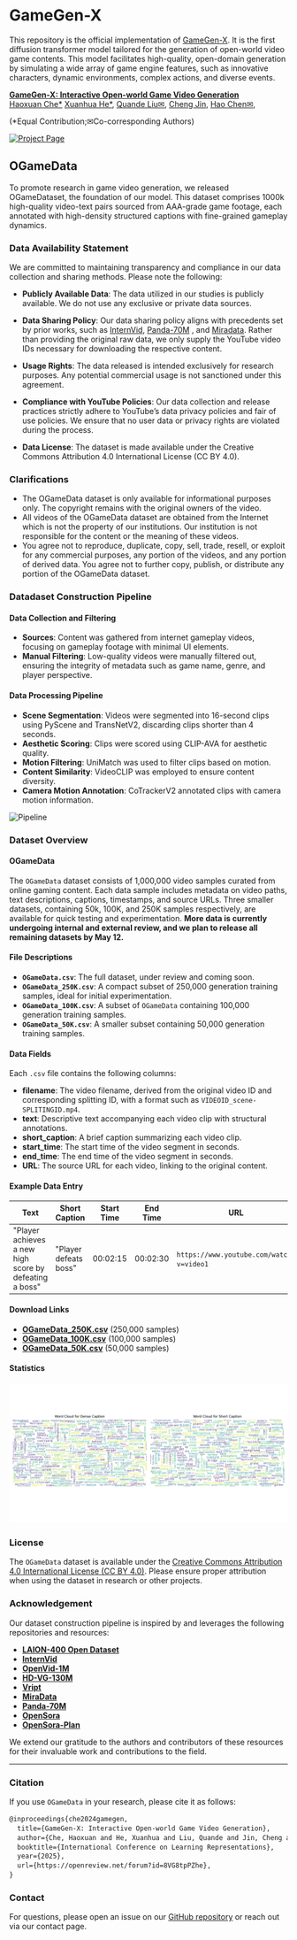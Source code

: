 # GameGen-X
This repository is the official implementation of [GameGen-X](https://gamegen-x.github.io/).
It is the first diffusion transformer model tailored for the generation of open-world video game contents. 
This model facilitates high-quality, open-domain generation by simulating a wide array of game engine features, such as innovative characters, dynamic environments, complex actions, and diverse events. 

**[GameGen-X: Interactive Open-world Game Video Generation](https://gamegen-x.github.io/)** 
</br>
[Haoxuan Che*](https://chehx.github.io/)
[Xuanhua He*](https://xuanhuahe.github.io/),
[Quande Liu✉](https://liuquande.github.io/),
[Cheng Jin](https://academic.peterkam.top/),
[Hao Chen✉](https://cse.hkust.edu.hk/~jhc/),

(*Equal Contribution;✉Co-corresponding Authors)

[![Project Page](https://img.shields.io/badge/Project-Website-green)](https://gamegen-x.github.io/)


## OGameData
To promote research in game video generation, we released OGameDataset, the foundation of our model. This dataset comprises 1000k high-quality video-text pairs sourced from AAA-grade game footage, each annotated with high-density structured captions with fine-grained gameplay dynamics.


### Data Availability Statement
We are committed to maintaining transparency and compliance in our data collection and sharing methods. Please note the following:

- **Publicly Available Data**: The data utilized in our studies is publicly available. We do not use any exclusive or private data sources.

- **Data Sharing Policy**: Our data sharing policy aligns with precedents set by prior works, such as [InternVid](https://github.com/OpenGVLab/InternVideo/tree/main/Data/InternVid), [Panda-70M](https://snap-research.github.io/Panda-70M/) 
, and [Miradata](https://github.com/mira-space/MiraData). Rather than providing the original raw data, we only supply the YouTube video IDs necessary for downloading the respective content.

- **Usage Rights**: The data released is intended exclusively for research purposes. Any potential commercial usage is not sanctioned under this agreement.

- **Compliance with YouTube Policies**: Our data collection and release practices strictly adhere to YouTube’s data privacy policies and fair of use policies. We ensure that no user data or privacy rights are violated during the process.

- **Data License**: The dataset is made available under the Creative Commons Attribution 4.0 International License (CC BY 4.0).

### Clarifications

- The OGameData dataset is only available for informational purposes only. The copyright remains with the original owners of the video.
- All videos of the OGameData dataset are obtained from the Internet which is not the property of our institutions. Our institution is not responsible for the content or the meaning of these videos.
- You agree not to reproduce, duplicate, copy, sell, trade, resell, or exploit for any commercial purposes, any portion of the videos, and any portion of derived data. You agree not to further copy, publish, or distribute any portion of the OGameData dataset.

### Datadaset Construction Pipeline
#### Data Collection and Filtering
- **Sources**: Content was gathered from internet gameplay videos, focusing on gameplay footage with minimal UI elements.
- **Manual Filtering**: Low-quality videos were manually filtered out, ensuring the integrity of metadata such as game name, genre, and player perspective.

#### Data Processing Pipeline
- **Scene Segmentation**: Videos were segmented into 16-second clips using PyScene and TransNetV2, discarding clips shorter than 4 seconds.
- **Aesthetic Scoring**: Clips were scored using CLIP-AVA for aesthetic quality.
- **Motion Filtering**: UniMatch was used to filter clips based on motion.
- **Content Similarity**: VideoCLIP was employed to ensure content diversity.
- **Camera Motion Annotation**: CoTrackerV2 annotated clips with camera motion information.

![Pipeline](https://arxiv.org/html/2411.00769v1/x2.png)

### Dataset Overview
#### OGameData
The `OGameData` dataset consists of 1,000,000 video samples curated from online gaming content. Each data sample includes metadata on video paths, text descriptions, captions, timestamps, and source URLs. Three smaller datasets, containing 50k, 100K, and 250K samples respectively, are available for quick testing and experimentation. **More data is currently undergoing internal and external review, and we plan to release all remaining datasets by May 12.**



#### File Descriptions
- **`OGameData.csv`**: The full dataset, under review and coming soon.
- **`OGameData_250K.csv`**: A compact subset of 250,000 generation training samples, ideal for initial experimentation.
- **`OGameData_100K.csv`**: A subset of `OGameData` containing 100,000 generation training samples.
- **`OGameData_50K.csv`**: A smaller subset containing 50,000 generation training samples.

#### Data Fields
Each `.csv` file contains the following columns:
- **filename**: The video filename, derived from the original video ID and corresponding splitting ID, with a format such as `VIDEOID_scene-SPLITINGID.mp4`.
- **text**: Descriptive text accompanying each video clip with structural annotations.
- **short_caption**: A brief caption summarizing each video clip.
- **start_time**: The start time of the video segment in seconds.
- **end_time**: The end time of the video segment in seconds.
- **URL**: The source URL for each video, linking to the original content.

#### Example Data Entry
| Text | Short Caption | Start Time | End Time | URL | Filename |
|------|---------------|------------|----------|-----|----------|
| "Player achieves a new high score by defeating a boss" | "Player defeats boss" | 00:02:15 | 00:02:30 | `https://www.youtube.com/watch?v=video1` | `video1.mp4` |

#### Download Links
- **[OGameData_250K.csv](https://drive.google.com/file/d/1hd3aiGBiDClQMSqFZCheysg1K2zLPSm4/view?usp=drive_link)** (250,000 samples)
- **[OGameData_100K.csv](https://drive.google.com/file/d/1O80GdWI4BfhwWIIvEyoGZmBrK_NZae2k/view?usp=sharing)** (100,000 samples)
- **[OGameData_50K.csv](https://drive.google.com/file/d/1Zw4AofuVso53RCmNtx5GNN3MdFxhvg2H/view?usp=sharing)** (50,000 samples)

#### Statistics

![Word Cloud](OGameData/Figures/wordcloud_output.png)

### License
The `OGameData` dataset is available under the [Creative Commons Attribution 4.0 International License (CC BY 4.0)](https://creativecommons.org/licenses/by/4.0/). Please ensure proper attribution when using the dataset in research or other projects.

### Acknowledgement

Our dataset construction pipeline is inspired by and leverages the following repositories and resources:

- **[LAION-400 Open Dataset](https://laion.ai/blog/laion-400-open-dataset/)**
- **[InternVid](https://github.com/OpenGVLab/InternVideo/tree/main/Data/InternVid)**
- **[OpenVid-1M](https://github.com/NJU-PCALab/OpenVid-1M)**
- **[HD-VG-130M](https://github.com/daooshee/HD-VG-130M)**
- **[Vript](https://github.com/mutonix/Vript)**
- **[MiraData](https://github.com/mira-space/MiraData)**
- **[Panda-70M](https://snap-research.github.io/Panda-70M/)**
- **[OpenSora](https://github.com/hpcaitech/Open-Sora)**
- **[OpenSora-Plan](https://github.com/PKU-YuanGroup/Open-Sora-Plan)**

We extend our gratitude to the authors and contributors of these resources for their invaluable work and contributions to the field.

---

### Citation
If you use `OGameData` in your research, please cite it as follows:

```markdown
@inproceedings{che2024gamegen,
  title={GameGen-X: Interactive Open-world Game Video Generation},
  author={Che, Haoxuan and He, Xuanhua and Liu, Quande and Jin, Cheng and Chen, Hao},
  booktitle={International Conference on Learning Representations},
  year={2025},
  url={https://openreview.net/forum?id=8VG8tpPZhe},
}
```

### Contact

For questions, please open an issue on our [GitHub repository](https://github.com/GameGen-X/GameGen-X/issues) or reach out via our contact page.
